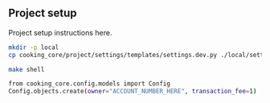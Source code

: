 ## Project setup

Project setup instructions here.

```bash
mkdir -p local
cp cooking_core/project/settings/templates/settings.dev.py ./local/settings.dev.py
```

```bash
make shell

from cooking_core.config.models import Config
Config.objects.create(owner="ACCOUNT_NUMBER_HERE", transaction_fee=1)
```
